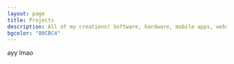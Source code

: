 ```yaml
---
layout: page
title: Projects
description: All of my creations! Software, hardware, mobile apps, websites and video games!
bgcolor: "80CBC4"
---
```


ayy lmao